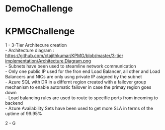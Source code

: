 # DemoChallenge
<h1 class="code-line" data-line-start=0 data-line-end=1 ><a id="KPMGChallenge"></a>KPMGChallenge</h1>
<p class="has-line-data" data-line-start="2" data-line-end="9">1 - 3-Tier Architecure creation<br>
- Architecture diagram : <a href="https://github.com/ctajithkumar/KPMG/blob/master/3-tier%20implementation/Architecture%20Diagram.png">https://github.com/ctajithkumar/KPMG/blob/master/3-tier implementation/Architecture Diagram.png</a><br>
- Subnets have been used to steamline network communication<br>
- Only one public IP used for the fron end Load Balancer, all other and Load Balancers and NICs are only usng private IP asigned by the subnet<br>
- Azure SQL with DR in a differnt region created with a failover group mechanism to enable automatic failover in case the primay region goes down<br>
- Load balancing rules are used to route to specific ports from incoming to backend<br>
- Azure Availability Sets have been used to get more SLA in terms of the uptime of 99.95%</p>
<p class="has-line-data" data-line-start="10" data-line-end="15">2 - G